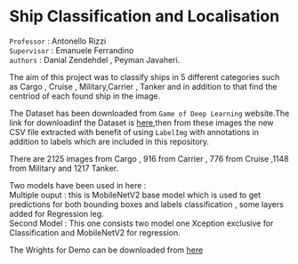 # Ship Classification and Localisation 


`Professor`  : Antonello Rizzi   
`Supervisor` : Emanuele Ferrandino  
`authors`    : Danial Zendehdel , Peyman Javaheri.  

The aim of this project was to classify ships in 5 different categories such as Cargo , Cruise , Military,Carrier , Tanker and in addition to that find the centriod of each found ship in the image.  


The Dataset has been downloaded from `Game of Deep Learning` website.The link for downloadinf the Dataset is [here](https://drive.google.com/drive/folders/1LJI0l9YI91xK8WGrdl5S-4U-KgMOY-pM?usp=sharing),then from these images the new CSV file extracted with benefit of using `LabelImg` with annotations in addition to labels which are included in this repository.  

There are 2125 images from Cargo , 916 from Carrier , 776 from Cruise ,1148 from Military and 1217 Tanker. 



Two models have been used in here :   
Multiple ouput : this is MobileNetV2 base model which is used to get predictions for both bounding boxes and labels classification , some layers added for Regression leg.  
Second Model : This one consists two model one Xception exclusive for Classification and MobileNetV2 for regression.


The Wrights for Demo can be downloaded from [here](https://drive.google.com/drive/folders/1r_rpWPb6CWqYgPlyaUK9CqYv1GbBu3nM?usp=sharing)
